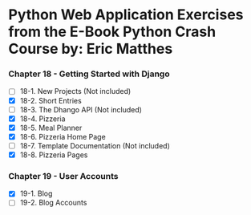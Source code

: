 # Python Web Application Exercises from the E-Book Python Crash Course by: Eric Matthes

### Chapter 18 - Getting Started with Django

-   [ ] 18-1. New Projects (Not included)
-   [x] 18-2. Short Entries
-   [ ] 18-3. The Dhango API (Not included)
-   [x] 18-4. Pizzeria
-   [x] 18-5. Meal Planner
-   [x] 18-6. Pizzeria Home Page
-   [ ] 18-7. Template Documentation (Not included)
-   [x] 18-8. Pizzeria Pages

### Chapter 19 - User Accounts

-   [x] 19-1. Blog
-   [ ] 19-2. Blog Accounts